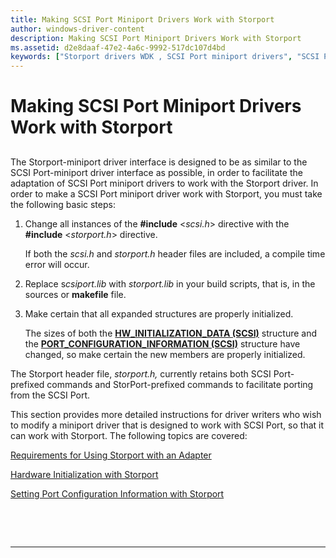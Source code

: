 ```yaml
---
title: Making SCSI Port Miniport Drivers Work with Storport
author: windows-driver-content
description: Making SCSI Port Miniport Drivers Work with Storport
ms.assetid: d2e8daaf-47e2-4a6c-9992-517dc107d4bd
keywords: ["Storport drivers WDK , SCSI Port miniport drivers", "SCSI Port drivers WDK storage , Storport drivers"]
---
```


# Making SCSI Port Miniport Drivers Work with Storport


## <span id="ddk_making_scsi_port_miniport_drivers_work_with_storport_kg"></span><span id="DDK_MAKING_SCSI_PORT_MINIPORT_DRIVERS_WORK_WITH_STORPORT_KG"></span>


The Storport-miniport driver interface is designed to be as similar to the SCSI Port-miniport driver interface as possible, in order to facilitate the adaptation of SCSI Port miniport drivers to work with the Storport driver. In order to make a SCSI Port miniport driver work with Storport, you must take the following basic steps:

1.  Change all instances of the **\#include** &lt;*scsi.h*&gt; directive with the **\#include** &lt;*storport.h*&gt; directive.

    If both the *scsi.h* and *storport.h* header files are included, a compile time error will occur.

2.  Replace s*csiport.lib* with *storport.lib* in your build scripts, that is, in the sources or **makefile** file.

3.  Make certain that all expanded structures are properly initialized.

    The sizes of both the [**HW\_INITIALIZATION\_DATA (SCSI)**](https://msdn.microsoft.com/library/windows/hardware/ff557456) structure and the [**PORT\_CONFIGURATION\_INFORMATION (SCSI)**](https://msdn.microsoft.com/library/windows/hardware/ff563900) structure have changed, so make certain the new members are properly initialized.

The Storport header file, *storport.h,* currently retains both SCSI Port-prefixed commands and StorPort-prefixed commands to facilitate porting from the SCSI Port.

This section provides more detailed instructions for driver writers who wish to modify a miniport driver that is designed to work with SCSI Port, so that it can work with Storport. The following topics are covered:

[Requirements for Using Storport with an Adapter](requirements-for-using-storport-with-an-adapter.md)

[Hardware Initialization with Storport](hardware-initialization-with-storport.md)

[Setting Port Configuration Information with Storport](setting-port-configuration-information-with-storport.md)

 

 


--------------------


